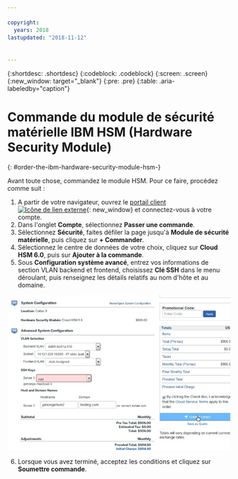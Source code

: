 ```yaml
---

copyright:
  years: 2018
lastupdated: "2018-11-12"


---
```


{:shortdesc: .shortdesc}
{:codeblock: .codeblock}
{:screen: .screen}
{:new_window: target="_blank"}
{:pre: .pre}
{:table: .aria-labeledby="caption"}

# Commande du module de sécurité matérielle IBM HSM (Hardware Security Module)
{: #order-the-ibm-hardware-security-module-hsm-}

Avant toute chose, commandez le module HSM. Pour ce faire, procédez comme suit :

1. A partir de votre navigateur, ouvrez le [portail client ![Icône de lien externe](../../icons/launch-glyph.svg "Icône de lien externe")](https://control.softlayer.com/){: new_window} et connectez-vous à votre compte.
2.	Dans l'onglet **Compte**, sélectionnez **Passer une commande**.
3.	Sélectionnez **Sécurité**, faites défiler la page jusqu'à **Module de sécurité matérielle**, puis cliquez sur **+ Commander**.
4.	Sélectionnez le centre de données de votre choix, cliquez sur **Cloud HSM 6.0**, puis sur **Ajouter à la commande**.
5. Sous **Configuration système avancé**, entrez vos informations de section VLAN backend et frontend, choisissez **Clé SSH** dans le menu déroulant, puis renseignez les détails relatifs au nom d'hôte et au domaine.

<img src="images/1-Order-HSM.png" alt="dessin" style="width: 700px;"/>

6.	Lorsque vous avez terminé, acceptez les conditions et cliquez sur **Soumettre commande**.
